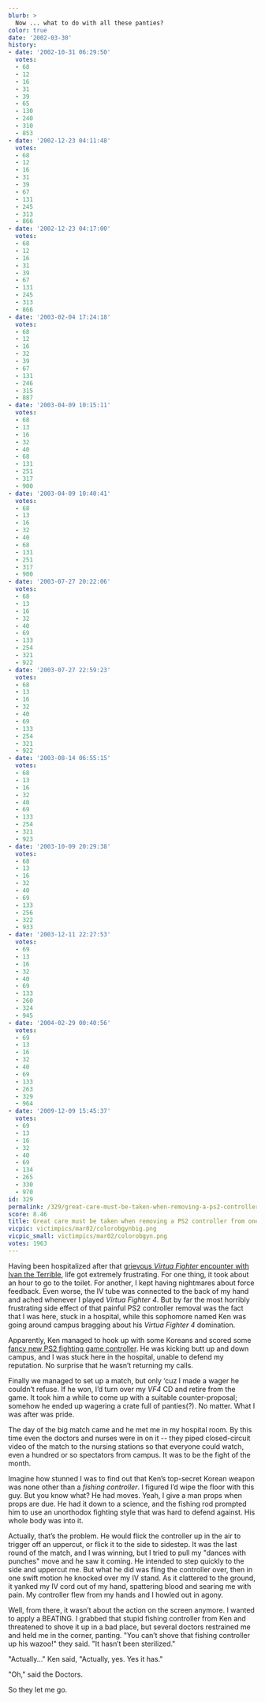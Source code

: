 ```yaml
---
blurb: >
  Now ... what to do with all these panties?
color: true
date: '2002-03-30'
history:
- date: '2002-10-31 06:29:50'
  votes:
  - 68
  - 12
  - 16
  - 31
  - 39
  - 65
  - 130
  - 240
  - 310
  - 853
- date: '2002-12-23 04:11:48'
  votes:
  - 68
  - 12
  - 16
  - 31
  - 39
  - 67
  - 131
  - 245
  - 313
  - 866
- date: '2002-12-23 04:17:00'
  votes:
  - 68
  - 12
  - 16
  - 31
  - 39
  - 67
  - 131
  - 245
  - 313
  - 866
- date: '2003-02-04 17:24:18'
  votes:
  - 68
  - 12
  - 16
  - 32
  - 39
  - 67
  - 131
  - 246
  - 315
  - 887
- date: '2003-04-09 10:15:11'
  votes:
  - 68
  - 13
  - 16
  - 32
  - 40
  - 68
  - 131
  - 251
  - 317
  - 900
- date: '2003-04-09 10:40:41'
  votes:
  - 68
  - 13
  - 16
  - 32
  - 40
  - 68
  - 131
  - 251
  - 317
  - 900
- date: '2003-07-27 20:22:06'
  votes:
  - 68
  - 13
  - 16
  - 32
  - 40
  - 69
  - 133
  - 254
  - 321
  - 922
- date: '2003-07-27 22:59:23'
  votes:
  - 68
  - 13
  - 16
  - 32
  - 40
  - 69
  - 133
  - 254
  - 321
  - 922
- date: '2003-08-14 06:55:15'
  votes:
  - 68
  - 13
  - 16
  - 32
  - 40
  - 69
  - 133
  - 254
  - 321
  - 923
- date: '2003-10-09 20:29:38'
  votes:
  - 68
  - 13
  - 16
  - 32
  - 40
  - 69
  - 133
  - 256
  - 322
  - 933
- date: '2003-12-11 22:27:53'
  votes:
  - 69
  - 13
  - 16
  - 32
  - 40
  - 69
  - 133
  - 260
  - 324
  - 945
- date: '2004-02-29 00:40:56'
  votes:
  - 69
  - 13
  - 16
  - 32
  - 40
  - 69
  - 133
  - 263
  - 329
  - 964
- date: '2009-12-09 15:45:37'
  votes:
  - 69
  - 13
  - 16
  - 32
  - 40
  - 69
  - 134
  - 265
  - 330
  - 970
id: 329
permalink: /329/great-care-must-be-taken-when-removing-a-ps2-controller-from-ones-privates/
score: 8.46
title: Great care must be taken when removing a PS2 controller from one’s privates
vicpic: victimpics/mar02/colorobgynbig.png
vicpic_small: victimpics/mar02/colorobgyn.png
votes: 1963
---
```


Having been hospitalized after that [grievous *Virtua Fighter* encounter
with Ivan the Terrible](@/victim/319.md), life got extremely
frustrating. For one thing, it took about an hour to go to the toilet.
For another, I kept having nightmares about force feedback. Even worse,
the IV tube was connected to the back of my hand and ached whenever I
played *Virtua Fighter 4*. But by far the most horribly frustrating side
effect of that painful PS2 controller removal was the fact that I was
here, stuck in a hospital, while this sophomore named Ken was going
around campus bragging about his *Virtua Fighter 4* domination.

Apparently, Ken managed to hook up with some Koreans and scored some
[fancy new PS2 fighting game controller](@/victim/328.md). He was
kicking butt up and down campus, and I was stuck here in the hospital,
unable to defend my reputation. No surprise that he wasn’t returning my
calls.

Finally we managed to set up a match, but only ‘cuz I made a wager he
couldn’t refuse. If he won, I’d turn over my *VF4* CD and retire from
the game. It took him a while to come up with a suitable
counter-proposal; somehow he ended up wagering a crate full of
panties(?). No matter. What I was after was pride.

The day of the big match came and he met me in my hospital room. By this
time even the doctors and nurses were in on it -- they piped
closed-circuit video of the match to the nursing stations so that
everyone could watch, even a hundred or so spectators from campus. It
was to be the fight of the month.

Imagine how stunned I was to find out that Ken’s top-secret Korean
weapon was none other than a *fishing controller*. I figured I’d wipe
the floor with this guy. But you know what? He had moves. Yeah, I give a
man props when props are due. He had it down to a science, and the
fishing rod prompted him to use an unorthodox fighting style that was
hard to defend against. His whole body was into it.

Actually, that’s the problem. He would flick the controller up in the
air to trigger off an uppercut, or flick it to the side to sidestep. It
was the last round of the match, and I was winning, but I tried to pull
my "dances with punches" move and he saw it coming. He intended to step
quickly to the side and uppercut me. But what he did was fling the
controller over, then in one swift motion he knocked over my IV stand.
As it clattered to the ground, it yanked my IV cord out of my hand,
spattering blood and searing me with pain. My controller flew from my
hands and I howled out in agony.

Well, from there, it wasn’t about the action on the screen anymore. I
wanted to apply a BEATING. I grabbed that stupid fishing controller from
Ken and threatened to shove it up in a bad place, but several doctors
restrained me and held me in the corner, panting. "You can’t shove that
fishing controller up his wazoo!" they said. "It hasn’t been
sterilized."

"Actually..." Ken said, "Actually, yes. Yes it has."

"Oh," said the Doctors.

So they let me go.